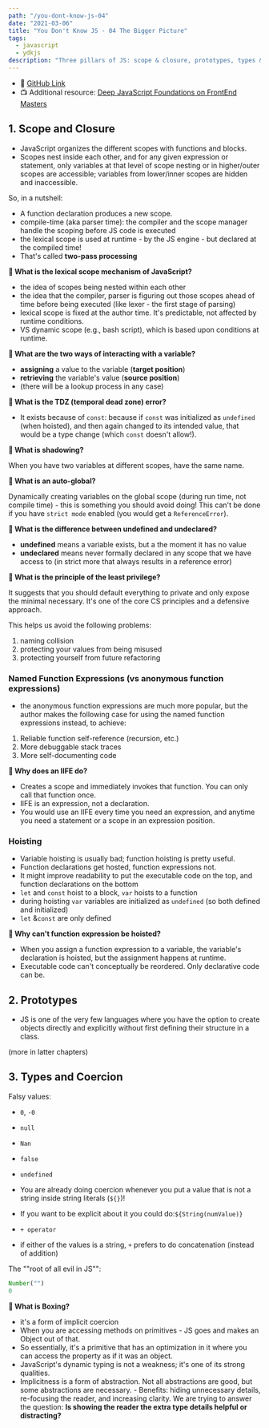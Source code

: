 ```yaml
---
path: "/you-dont-know-js-04"
date: "2021-03-06"
title: "You Don't Know JS - 04 The Bigger Picture"
tags:
  - javascript
  - ydkjs
description: "Three pillars of JS: scope & closure, prototypes, types & coercion. 🤯"
---
```


- 📕 [GitHub Link](https://github.com/getify/You-Dont-Know-JS/blob/2nd-ed/get-started/ch4.md)
- 📺 Additional resource: [Deep JavaScript Foundations on FrontEnd Masters](https://frontendmasters.com/courses/deep-javascript-v3/)

## 1. Scope and Closure
- JavaScript organizes the different scopes with functions and blocks.
- Scopes nest inside each other, and for any given expression or statement, only variables at that level of scope nesting or in higher/outer scopes are accessible; variables from lower/inner scopes are hidden and inaccessible.

So, in a nutshell:

- A function declaration produces a new scope.
- compile-time (aka parser time): the compiler and the scope manager handle the scoping before JS code is executed
- the lexical scope is used at runtime - by the JS engine -  but declared at the compiled time!
- That's called **two-pass processing**

**🤔 What is the lexical scope mechanism of JavaScript?**

- the idea of scopes being nested within each other
- the idea that the compiler, parser is figuring out those scopes ahead of time before being executed (like lexer - the first stage of parsing)
- lexical scope is fixed at the author time. It's predictable, not affected by runtime conditions.
- VS dynamic scope (e.g., bash script), which is based upon conditions at runtime.

**🤔 What are the two ways of interacting with a variable?**

- **assigning** a value to the variable (**target position**)
- **retrieving** the variable's value (**source position**)
- (there will be a lookup process in any case)

**🤔 What is the TDZ (temporal dead zone) error?**

- It exists because of `const`: because if `const` was initialized as `undefined` (when hoisted), and then again changed to its intended value, that would be a type change (which `const` doesn't allow!).

**🤔 What is shadowing?**

When you have two variables at different scopes, have the same name.

**🤔 What is an auto-global?**

Dynamically creating variables on the global scope (during run time, not compile time) - this is something you should avoid doing! This can't be done if you have `strict mode` enabled (you would get a `ReferenceError`).

**🤔 What is the difference between undefined and undeclared?**

- **undefined** means a variable exists, but a the moment it has no value
- **undeclared** means never formally declared in any scope that we have access to (in strict more that always results in a reference error)

**🤔 What is the principle of the least privilege?**

It suggests that you should default everything to private and only expose the minimal necessary. It's one of the core CS principles and a defensive approach.

This helps us avoid the following problems:

1. naming collision
2. protecting your values from being misused
3. protecting yourself from future refactoring

### Named Function Expressions (vs anonymous function expressions)

- the anonymous function expressions are much more popular, but the author makes the following case for using the named function expressions instead, to achieve:

1. Reliable function self-reference (recursion, etc.)
2. More debuggable stack traces
3. More self-documenting code

**🤔 Why does an IIFE do?**

- Creates a scope and immediately invokes that function. You can only call that function once.
- IIFE is an expression, not a declaration.
- You would use an IIFE every time you need an expression, and anytime you need a statement or a scope in an expression position.

### Hoisting

- Variable hoisting is usually bad; function hoisting is pretty useful.
- Function declarations get hosted, function expressions not.
- It might improve readability to put the executable code on the top,  and function declarations on the bottom
- `let` and `const` hoist to a block, `var` hoists to a function
- during hoisting `var` variables are initialized as `undefined` (so both defined and initialized)
- `let` &`const` are only defined

**🤔 Why can't function expression be hoisted?**

- When you assign a function expression to a variable, the variable's declaration is hoisted, but the assignment happens at runtime.
- Executable code can't conceptually be reordered. Only declarative code can be.

## 2. Prototypes

- JS is one of the very few languages where you have the option to create objects directly and explicitly without first defining their structure in a class.

(more in latter chapters)

## 3. Types and Coercion

Falsy values:

- `0`, `-0`
- `null`
- `Nan`
- `false`
- `undefined`

- You are already doing coercion whenever you put a value that is not a string inside string literals (`${}`)!
- If you want to be explicit about it you could do:`${String(numValue)}`

- `+ operator`
- if either of the values is a string, `+` prefers to do concatenation (instead of addition)

The ""root of all evil in JS"":

```js
Number("")
0
```

**🤔 What is Boxing?**

- it's a form of implicit coercion
- When you are accessing methods on primitives - JS goes and makes an Object out of that.
- So essentially, it's a primitive that has an optimization in it where you can access the property as if it was an object.
- JavaScript's dynamic typing is not a weakness; it's one of its strong qualities.
- Implicitness is a form of abstraction. Not all abstractions are good, but some abstractions are necessary. - Benefits: hiding unnecessary details, re-focusing the reader, and increasing clarity. We are trying to answer the question: **Is showing the reader the extra type details helpful or distracting?**
